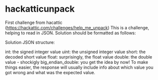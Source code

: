 # hackatticunpack
First challenge from hacattic (https://hackattic.com/challenges/help_me_unpack)
This is a challenge, helping to read in JSON. Solution should be formatted as follows:

Solution JSON structure:

int: the signed integer value
uint: the unsigned integer value
short: the decoded short value
float: surprisingly, the float value
double: the double value - shockigly
big_endian_double: you get the idea by now!
To make things easier, the response will usually include info about which value you got wrong and what was the expected value.
